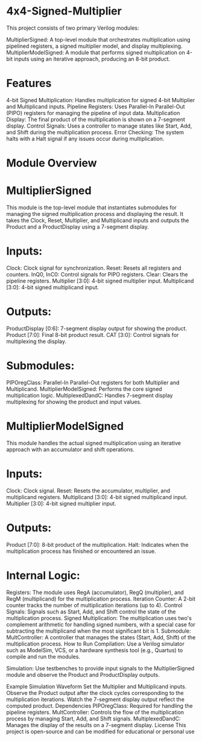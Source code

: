 # 4x4-Signed-Multiplier

This project consists of two primary Verilog modules:

MultiplierSigned: A top-level module that orchestrates multiplication using pipelined registers, a signed multiplier model, and display multiplexing.
MultiplierModelSigned: A module that performs signed multiplication on 4-bit inputs using an iterative approach, producing an 8-bit product.

# Features

4-bit Signed Multiplication: Handles multiplication for signed 4-bit Multiplier and Multiplicand inputs.
Pipeline Registers: Uses Parallel-In Parallel-Out (PIPO) registers for managing the pipeline of input data.
Multiplication Display: The final product of the multiplication is shown on a 7-segment display.
Control Signals: Uses a controller to manage states like Start, Add, and Shift during the multiplication process.
Error Checking: The system halts with a Halt signal if any issues occur during multiplication.

# Module Overview

# MultiplierSigned
This module is the top-level module that instantiates submodules for managing the signed multiplication process and displaying the result. It takes the Clock, Reset, Multiplier, and Multiplicand inputs and outputs the Product and a ProductDisplay using a 7-segment display.

# Inputs:
Clock: Clock signal for synchronization.
Reset: Resets all registers and counters.
InQ0, InC0: Control signals for PIPO registers.
Clear: Clears the pipeline registers.
Multiplier [3:0]: 4-bit signed multiplier input.
Multiplicand [3:0]: 4-bit signed multiplicand input.
# Outputs:
ProductDisplay [0:6]: 7-segment display output for showing the product.
Product [7:0]: Final 8-bit product result.
CAT [3:0]: Control signals for multiplexing the display.
# Submodules:
PIPOregClass: Parallel-In Parallel-Out registers for both Multiplier and Multiplicand.
MultiplierModelSigned: Performs the core signed multiplication logic.
MultiplexedDandC: Handles 7-segment display multiplexing for showing the product and input values.

# MultiplierModelSigned
This module handles the actual signed multiplication using an iterative approach with an accumulator and shift operations.

# Inputs:
Clock: Clock signal.
Reset: Resets the accumulator, multiplier, and multiplicand registers.
Multiplicand [3:0]: 4-bit signed multiplicand input.
Multiplier [3:0]: 4-bit signed multiplier input.
# Outputs:
Product [7:0]: 8-bit product of the multiplication.
Halt: Indicates when the multiplication process has finished or encountered an issue.
# Internal Logic:
Registers: The module uses RegA (accumulator), RegQ (multiplier), and RegM (multiplicand) for the multiplication process.
Iteration Counter: A 2-bit counter tracks the number of multiplication iterations (up to 4).
Control Signals: Signals such as Start, Add, and Shift control the state of the multiplication process.
Signed Multiplication: The multiplication uses two's complement arithmetic for handling signed numbers, with a special case for subtracting the multiplicand when the most significant bit is 1.
Submodule:
MultController: A controller that manages the states (Start, Add, Shift) of the multiplication process.
How to Run
Compilation: Use a Verilog simulator such as ModelSim, VCS, or a hardware synthesis tool (e.g., Quartus) to compile and run the modules.

Simulation: Use testbenches to provide input signals to the MultiplierSigned module and observe the Product and ProductDisplay outputs.

Example Simulation Waveform
Set the Multiplier and Multiplicand inputs.
Observe the Product output after the clock cycles corresponding to the multiplication iterations.
Watch the 7-segment display output reflect the computed product.
Dependencies
PIPOregClass: Required for handling the pipeline registers.
MultController: Controls the flow of the multiplication process by managing Start, Add, and Shift signals.
MultiplexedDandC: Manages the display of the results on a 7-segment display.
License
This project is open-source and can be modified for educational or personal use
